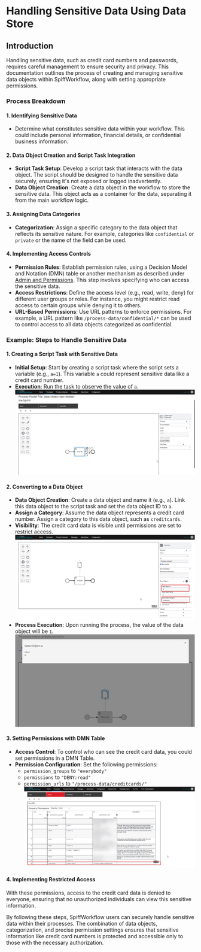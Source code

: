# Handling Sensitive Data Using Data Store

## Introduction

Handling sensitive data, such as credit card numbers and passwords, requires careful management to ensure security and privacy.
This documentation outlines the process of creating and managing sensitive data objects within SpiffWorkflow, along with setting appropriate permissions.

### Process Breakdown

#### 1. Identifying Sensitive Data
- Determine what constitutes sensitive data within your workflow.
This could include personal information, financial details, or confidential business information.

#### 2. Data Object Creation and Script Task Integration

- **Script Task Setup**: Develop a script task that interacts with the data object.
The script should be designed to handle the sensitive data securely, ensuring it's not exposed or logged inadvertently.
- **Data Object Creation**: Create a data object in the workflow to store the sensitive data.
This object acts as a container for the data, separating it from the main workflow logic.

#### 3. Assigning Data Categories

- **Categorization**: Assign a specific category to the data object that reflects its sensitive nature.
For example, categories like `confidential` or `private` or the name of the field can be used.

#### 4. Implementing Access Controls

- **Permission Rules**: Establish permission rules, using a Decision Model and Notation (DMN) table or another mechanism as described under [Admin and Permissions](/DevOps_installation_integration/admin_and_permissions.md).
This step involves specifying who can access the sensitive data.
- **Access Restrictions**: Define the access level (e.g., read, write, deny) for different user groups or roles.
For instance, you might restrict read access to certain groups while denying it to others.
- **URL-Based Permissions**: Use URL patterns to enforce permissions.
For example, a URL pattern like `/process-data/confidential/*` can be used to control access to all data objects categorized as confidential.

### Example: Steps to Handle Sensitive Data

#### 1. Creating a Script Task with Sensitive Data
- **Initial Setup**: Start by creating a script task where the script sets a variable (e.g., `a=1`).
This variable `a` could represent sensitive data like a credit card number.
- **Execution**: Run the task to observe the value of `a`.
![image](images/private_data_object.png)

#### 2. Converting to a Data Object

- **Data Object Creation**: Create a data object and name it (e.g., `a`).
Link this data object to the script task and set the data object ID to `a`.
- **Assign a Category**: Assume the data object represents a credit card number.
Assign a category to this data object, such as `creditcards`.
- **Visibility**: The credit card data is visible until permissions are set to restrict access.
![image](images/category.png)
- **Process Execution**: Upon running the process, the value of the data object will be `1`.
![image](images/sensitive_value.png)

#### 3. Setting Permissions with DMN Table

- **Access Control**: To control who can see the credit card data, you could set permissions in a DMN Table.
- **Permission Configuration**: Set the following permissions:
  - `permission_groups` to `"everybody"`
  - `permissions` to `"DENY:read"`
  - `permission_urls` to `"/process-data/creditcards/"`
![image](images/setting_permissions.png)

#### 4. Implementing Restricted Access

With these permissions, access to the credit card data is denied to everyone, ensuring that no unauthorized individuals can view this sensitive information.

By following these steps, SpiffWorkflow users can securely handle sensitive data within their processes.
The combination of data objects, categorization, and precise permission settings ensures that sensitive information like credit card numbers is protected and accessible only to those with the necessary authorization.
